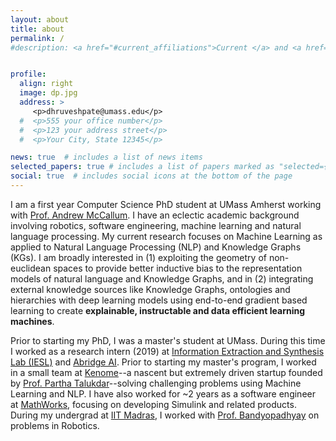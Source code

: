 ```yaml
---
layout: about
title: about
permalink: /
#description: <a href="#current_affiliations">Current </a> and <a href="#past_affiliations">past</a> affiliations.


profile:
  align: right
  image: dp.jpg
  address: >
     <p>dhruveshpate@umass.edu</p>
  #  <p>555 your office number</p>
  #  <p>123 your address street</p>
  #  <p>Your City, State 12345</p>

news: true  # includes a list of news items
selected_papers: true # includes a list of papers marked as "selected={true}"
social: true  # includes social icons at the bottom of the page
---
```


<span id="current_affiliations">I am a first year Computer Science PhD student at UMass Amherst working with [Prof. Andrew McCallum](https://people.cs.umass.edu/~mccallum).
I have an eclectic academic background involving robotics, software engineering, machine learning and natural language processing. My current research focuses on Machine Learning as applied to Natural Language Processing (NLP) and Knowledge Graphs (KGs).
I am broadly interested in (1) exploiting the geometry of non-euclidean spaces to provide better inductive bias to the representation models of natural language and Knowledge Graphs, and in (2) integrating external knowledge sources like Knowledge Graphs, ontologies and hierarchies with deep learning models using end-to-end gradient based learning to create **explainable, instructable and data efficient learning machines**.</span>

<span id="past_affiliations">Prior to starting my PhD, I was a master's student at UMass. During this time I worked as a research intern (2019) at [Information Extraction and Synthesis Lab (IESL)](http://www.iesl.cs.umass.edu/people) and [Abridge AI](https://www.abridge.com/machine-learning). Prior to starting my master's program, I worked in a small team at [Kenome](https://www.kenome.io/)--a nascent but extremely driven startup founded by [Prof. Partha Talukdar](http://talukdar.net)--solving challenging problems using Machine Learning and NLP. I have also worked for ~2 years as a software engineer at [MathWorks](https://www.mathworks.com/), focusing on developing Simulink and related products. During my undergrad at [IIT Madras](https://www.iitm.ac.in), I worked with [Prof. Bandyopadhyay](https://ed.iitm.ac.in/~sandipan) on problems in Robotics.</span>
